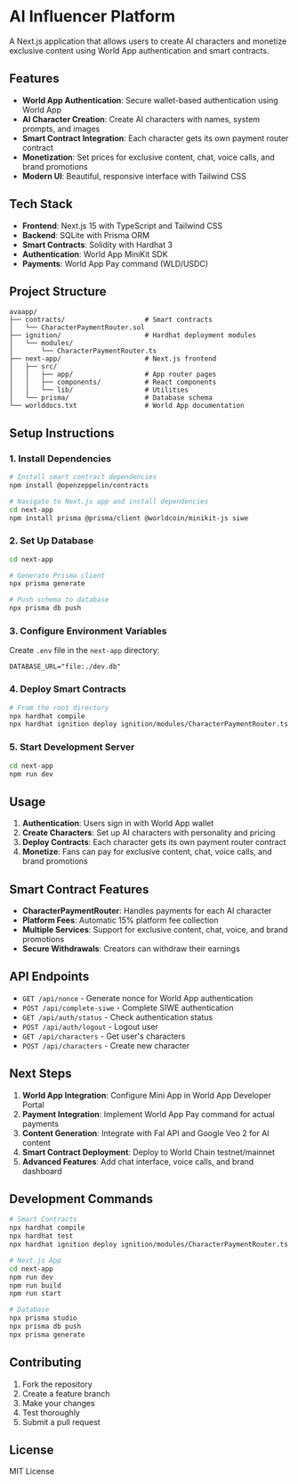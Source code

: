 # AI Influencer Platform

A Next.js application that allows users to create AI characters and monetize exclusive content using World App authentication and smart contracts.

## Features

- **World App Authentication**: Secure wallet-based authentication using World App
- **AI Character Creation**: Create AI characters with names, system prompts, and images
- **Smart Contract Integration**: Each character gets its own payment router contract
- **Monetization**: Set prices for exclusive content, chat, voice calls, and brand promotions
- **Modern UI**: Beautiful, responsive interface with Tailwind CSS

## Tech Stack

- **Frontend**: Next.js 15 with TypeScript and Tailwind CSS
- **Backend**: SQLite with Prisma ORM
- **Smart Contracts**: Solidity with Hardhat 3
- **Authentication**: World App MiniKit SDK
- **Payments**: World App Pay command (WLD/USDC)

## Project Structure

```
avaapp/
├── contracts/                    # Smart contracts
│   └── CharacterPaymentRouter.sol
├── ignition/                     # Hardhat deployment modules
│   └── modules/
│       └── CharacterPaymentRouter.ts
├── next-app/                     # Next.js frontend
│   ├── src/
│   │   ├── app/                  # App router pages
│   │   ├── components/           # React components
│   │   └── lib/                  # Utilities
│   └── prisma/                   # Database schema
└── worlddocs.txt                 # World App documentation
```

## Setup Instructions

### 1. Install Dependencies

```bash
# Install smart contract dependencies
npm install @openzeppelin/contracts

# Navigate to Next.js app and install dependencies
cd next-app
npm install prisma @prisma/client @worldcoin/minikit-js siwe
```

### 2. Set Up Database

```bash
cd next-app

# Generate Prisma client
npx prisma generate

# Push schema to database
npx prisma db push
```

### 3. Configure Environment Variables

Create `.env` file in the `next-app` directory:

```env
DATABASE_URL="file:./dev.db"
```

### 4. Deploy Smart Contracts

```bash
# From the root directory
npx hardhat compile
npx hardhat ignition deploy ignition/modules/CharacterPaymentRouter.ts
```

### 5. Start Development Server

```bash
cd next-app
npm run dev
```

## Usage

1. **Authentication**: Users sign in with World App wallet
2. **Create Characters**: Set up AI characters with personality and pricing
3. **Deploy Contracts**: Each character gets its own payment router contract
4. **Monetize**: Fans can pay for exclusive content, chat, voice calls, and brand promotions

## Smart Contract Features

- **CharacterPaymentRouter**: Handles payments for each AI character
- **Platform Fees**: Automatic 15% platform fee collection
- **Multiple Services**: Support for exclusive content, chat, voice, and brand promotions
- **Secure Withdrawals**: Creators can withdraw their earnings

## API Endpoints

- `GET /api/nonce` - Generate nonce for World App authentication
- `POST /api/complete-siwe` - Complete SIWE authentication
- `GET /api/auth/status` - Check authentication status
- `POST /api/auth/logout` - Logout user
- `GET /api/characters` - Get user's characters
- `POST /api/characters` - Create new character

## Next Steps

1. **World App Integration**: Configure Mini App in World App Developer Portal
2. **Payment Integration**: Implement World App Pay command for actual payments
3. **Content Generation**: Integrate with Fal API and Google Veo 2 for AI content
4. **Smart Contract Deployment**: Deploy to World Chain testnet/mainnet
5. **Advanced Features**: Add chat interface, voice calls, and brand dashboard

## Development Commands

```bash
# Smart Contracts
npx hardhat compile
npx hardhat test
npx hardhat ignition deploy ignition/modules/CharacterPaymentRouter.ts

# Next.js App
cd next-app
npm run dev
npm run build
npm run start

# Database
npx prisma studio
npx prisma db push
npx prisma generate
```

## Contributing

1. Fork the repository
2. Create a feature branch
3. Make your changes
4. Test thoroughly
5. Submit a pull request

## License

MIT License
